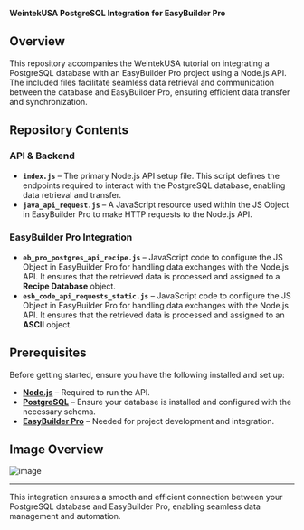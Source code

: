 **WeintekUSA PostgreSQL Integration for EasyBuilder Pro**

## **Overview**
This repository accompanies the WeintekUSA tutorial on integrating a PostgreSQL database with an EasyBuilder Pro project using a Node.js API. The included files facilitate seamless data retrieval and communication between the database and EasyBuilder Pro, ensuring efficient data transfer and synchronization.

## **Repository Contents**

### **API & Backend**
- **`index.js`** – The primary Node.js API setup file. This script defines the endpoints required to interact with the PostgreSQL database, enabling data retrieval and transfer.
- **`java_api_request.js`** – A JavaScript resource used within the JS Object in EasyBuilder Pro to make HTTP requests to the Node.js API.
  
### **EasyBuilder Pro Integration**
- **`eb_pro_postgres_api_recipe.js`** – JavaScript code to configure the JS Object in EasyBuilder Pro for handling data exchanges with the Node.js API. It ensures that the retrieved data is processed and assigned to a **Recipe Database** object.
- **`esb_code_api_requests_static.js`** – JavaScript code to configure the JS Object in EasyBuilder Pro for handling data exchanges with the Node.js API. It ensures that the retrieved data is processed and assigned to an **ASCII** object.

## Prerequisites

Before getting started, ensure you have the following installed and set up:

- **[Node.js](https://nodejs.org/en)** – Required to run the API.
- **[PostgreSQL](https://www.postgresql.org/download/)** – Ensure your database is installed and configured with the necessary schema.
- **[EasyBuilder Pro](https://www.weintek.com/globalw/Download/Download.aspx)** – Needed for project development and integration.


## **Image Overview**
![image](https://github.com/user-attachments/assets/a0ac893c-fedb-4fd8-b11c-49332ee42e9b)

---
This integration ensures a smooth and efficient connection between your PostgreSQL database and EasyBuilder Pro, enabling seamless data management and automation.

